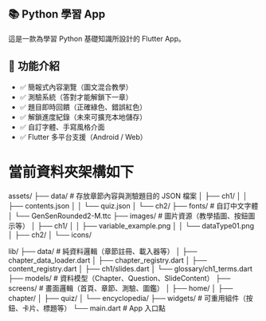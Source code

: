 ## 📚 Python 學習 App

這是一款為學習 Python 基礎知識所設計的 Flutter App。


## 🚀 功能介紹

- ✅ 簡報式內容瀏覽（圖文混合教學）
- ✅ 測驗系統（答對才能解鎖下一章）
- ✅ 題目即時回饋（正確綠色、錯誤紅色）
- ✅ 解鎖進度紀錄（未來可擴充本地儲存）
- ✅ 自訂字體、手寫風格介面
- ✅ Flutter 多平台支援（Android / Web）

# 當前資料夾架構如下

assets/
├── data/       # 存放章節內容與測驗題目的 JSON 檔案
│   ├── ch1/
│   │   ├── contents.json
│   │   └── quiz.json
│   └── ch2/
├── fonts/      # 自訂中文字體
│   └── GenSenRounded2-M.ttc
├── images/     # 圖片資源（教學插圖、按鈕圖示等）
│   ├── ch1/
│   │   ├── variable_example.png
│   │   └── dataType01.png
│   ├── ch2/
│   └── icons/

lib/
├── data/                         # 純資料邏輯（章節註冊、載入器等）
│   ├── chapter_data_loader.dart
│   ├── chapter_registry.dart
│   ├── content_registry.dart
│   ├── ch1/slides.dart
│   └── glossary/ch1_terms.dart
├── models/                       # 資料模型（Chapter、Question、SlideContent）
├── screens/                      # 畫面邏輯（首頁、章節、測驗、圖鑑）
│   ├── home/
│   ├── chapter/
│   ├── quiz/
│   └── encyclopedia/
├── widgets/                      # 可重用組件（按鈕、卡片、標題等）
└── main.dart                     # App 入口點



